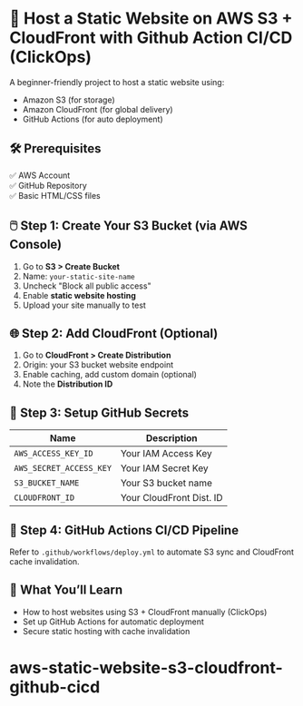 # 🚀 Host a Static Website on AWS S3 + CloudFront with Github Action CI/CD (ClickOps)

A beginner-friendly project to host a static website using:
- Amazon S3 (for storage)
- Amazon CloudFront (for global delivery)
- GitHub Actions (for auto deployment)

## 🛠️ Prerequisites

✅ AWS Account  
✅ GitHub Repository  
✅ Basic HTML/CSS files

## 🖱️ Step 1: Create Your S3 Bucket (via AWS Console)
1. Go to **S3 > Create Bucket**
2. Name: `your-static-site-name`
3. Uncheck "Block all public access"
4. Enable **static website hosting**
5. Upload your site manually to test

## 🌐 Step 2: Add CloudFront (Optional)
1. Go to **CloudFront > Create Distribution**
2. Origin: your S3 bucket website endpoint
3. Enable caching, add custom domain (optional)
4. Note the **Distribution ID**

## 🔐 Step 3: Setup GitHub Secrets

| Name                 | Description               |
|----------------------|---------------------------|
| `AWS_ACCESS_KEY_ID`  | Your IAM Access Key       |
| `AWS_SECRET_ACCESS_KEY` | Your IAM Secret Key |
| `S3_BUCKET_NAME`     | Your S3 bucket name       |
| `CLOUDFRONT_ID`      | Your CloudFront Dist. ID  |

## 🤖 Step 4: GitHub Actions CI/CD Pipeline

Refer to `.github/workflows/deploy.yml` to automate S3 sync and CloudFront cache invalidation.

## 🧠 What You’ll Learn
- How to host websites using S3 + CloudFront manually (ClickOps)
- Set up GitHub Actions for automatic deployment
- Secure static hosting with cache invalidation


# aws-static-website-s3-cloudfront-github-cicd
